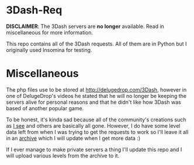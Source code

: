 # 3Dash-Req
**DISCLAIMER**: The 3Dash servers are **no longer** available. Read in miscellaneous for more information.

This repo contains all of the 3Dash requests.
All of them are in Python but I originally used Insomina for testing.

# Miscellaneous
The php files use to be stored at http://delugedrop.com/3Dash, however in one of DelugeDrop's videos he stated that he will no longer be keeping the servers alive for personal reasons and that he didn't like how 3Dash was based of another popular game.

To be honest, it's kinda sad because all of the community's creations such as [I see](https://www.youtube.com/watch?v=DpIrLW9DLjw) and others are basically all gone. However, I do have some level data left from when I was trying to get the requests to work so I'll leave it all in an [archive](https://drive.google.com/drive/folders/1A2VdHHBUBa6XBq01lxq9VDoZ-IHwMxkK?usp=sharing) which I will update when I get more data :)

If I ever manage to make private servers a thing I'll update this repo and I will upload various levels from the archive to it.
